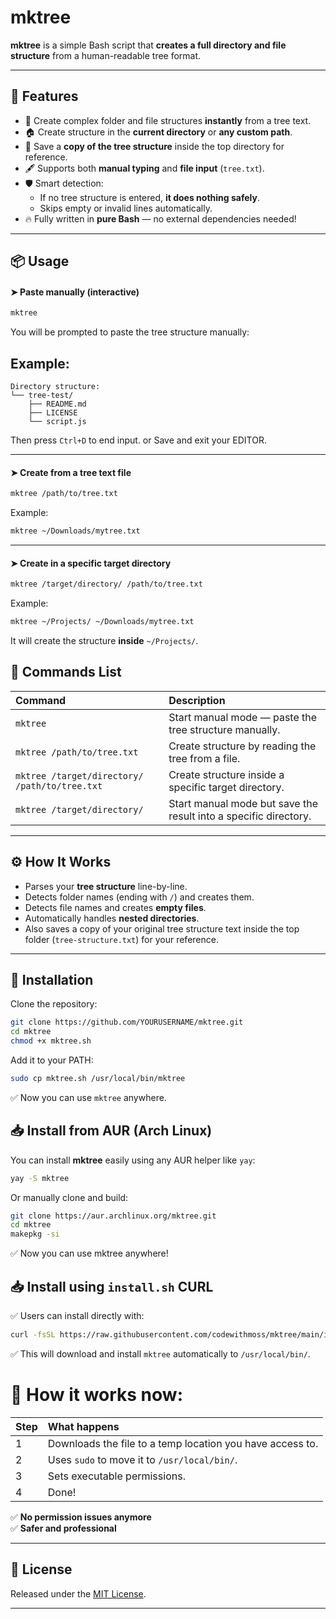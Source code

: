 # mktree

**mktree** is a simple Bash script that **creates a full directory and file structure** from a human-readable tree format.

---

## 🚀 Features

- 📂 Create complex folder and file structures **instantly** from a tree text.
- 🏠 Create structure in the **current directory** or **any custom path**.
- 📄 Save a **copy of the tree structure** inside the top directory for reference.
- 🖋️ Supports both **manual typing** and **file input** (`tree.txt`).
- 🛡️ Smart detection: 
  - If no tree structure is entered, **it does nothing safely**.
  - Skips empty or invalid lines automatically.
- 🔥 Fully written in **pure Bash** — no external dependencies needed!

---

## 📦 Usage

#### ➤ Paste manually (interactive)


```bash
mktree
```

You will be prompted to paste the tree structure manually:

## Example: 

```tree
Directory structure:
└── tree-test/
    ├── README.md
    ├── LICENSE
    └── script.js
```

Then press `Ctrl+D` to end input.
or Save and exit your EDITOR.

---

#### ➤ Create from a tree text file

```bash
mktree /path/to/tree.txt
```

Example:

```bash
mktree ~/Downloads/mytree.txt
```

---

#### ➤ Create in a specific target directory

```bash
mktree /target/directory/ /path/to/tree.txt
```

Example:

```bash
mktree ~/Projects/ ~/Downloads/mytree.txt
```

It will create the structure **inside** `~/Projects/`.


## 🧩 Commands List

| Command | Description |
|:---|:---|
| `mktree` | Start manual mode — paste the tree structure manually. |
| `mktree /path/to/tree.txt` | Create structure by reading the tree from a file. |
| `mktree /target/directory/ /path/to/tree.txt` | Create structure inside a specific target directory. |
| `mktree /target/directory/` | Start manual mode but save the result into a specific directory. |


---

## ⚙️ How It Works

- Parses your **tree structure** line-by-line.
- Detects folder names (ending with `/`) and creates them.
- Detects file names and creates **empty files**.
- Automatically handles **nested directories**.
- Also saves a copy of your original tree structure text inside the top folder (`tree-structure.txt`) for your reference.

---

## 🧰 Installation

Clone the repository:

```bash
git clone https://github.com/YOURUSERNAME/mktree.git
cd mktree
chmod +x mktree.sh
```

Add it to your PATH:

```bash
sudo cp mktree.sh /usr/local/bin/mktree
```

✅ Now you can use `mktree` anywhere.


## 📥 Install from AUR (Arch Linux)

You can install **mktree** easily using any AUR helper like `yay`:

```bash
yay -S mktree
```

Or manually clone and build:

```bash
git clone https://aur.archlinux.org/mktree.git
cd mktree
makepkg -si
```
✅ Now you can use mktree anywhere!

## 📥 Install using `install.sh` CURL

✅ Users can install directly with:

```bash
curl -fsSL https://raw.githubusercontent.com/codewithmoss/mktree/main/install.sh | bash
```

✅ This will download and install `mktree` automatically to `/usr/local/bin/`.


# 📜 **How it works now:**

| Step | What happens |
|:---|:---|
| 1 | Downloads the file to a temp location you have access to. |
| 2 | Uses `sudo` to move it to `/usr/local/bin/`. |
| 3 | Sets executable permissions. |
| 4 | Done! |

✅ **No permission issues anymore**  
✅ **Safer and professional**


---

## 🪪 License

Released under the [MIT License](LICENSE).

---
